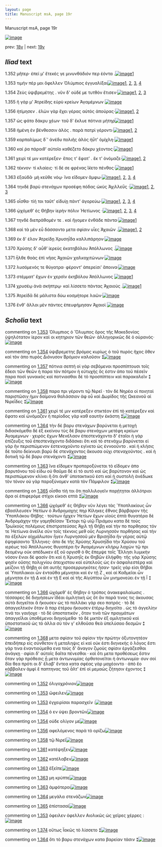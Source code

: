 ```yaml
---
layout: page
title: Manuscript msA, page 19r
---
```


Manuscript msA, page 19r

[![image](http://www.homermultitext.org/iipsrv?OBJ=IIP,1.0&FIF=/project/homer/pyramidal/deepzoom/hmt/vaimg/2017a/VA019RN_0020.tif&WID=100&CVT=JPEG)](http://www.homermultitext.org/ict2/?urn=urn:cite2:hmt:vaimg.2017a:VA019RN_0020)

prev:  [18v](../18v) | next:  [19v](../19v)

## *Iliad* text

1.352 <a id="1.352"/> μῆτερ· ἐπεί μ' ἔτεκές γε μινυνθάδιόν περ ἐόντα .[![image](http://www.homermultitext.org/iipsrv?OBJ=IIP,1.0&FIF=/project/homer/pyramidal/deepzoom/hmt/vaimg/2017a/VA019RN_0020.tif&RGN=0.164,0.1961,0.358,0.0338&WID=1000&CVT=JPEG)](http://www.homermultitext.org/ict2/?urn=urn:cite2:hmt:vaimg.2017a:VA019RN_0020@0.164,0.1961,0.358,0.0338)[1](#msAil_1.1004)

1.353 <a id="1.353"/> τιμήν πέρ μοι ὄφελλεν Ὀλύμπιος ἐγγυαλίξαι[![image](http://www.homermultitext.org/iipsrv?OBJ=IIP,1.0&FIF=/project/homer/pyramidal/deepzoom/hmt/vaimg/2017a/VA019RN_0020.tif&RGN=0.166,0.2231,0.343,0.0285&WID=1000&CVT=JPEG)](http://www.homermultitext.org/ict2/?urn=urn:cite2:hmt:vaimg.2017a:VA019RN_0020@0.166,0.2231,0.343,0.0285)[1](#msA_1.988), [2](#msAil_1.1006), [3](#msAim_1.999), [4](#msAil_1.1005)

1.354 <a id="1.354"/> Ζεὺς ὑψιβρεμέτης . νῦν δ' 					οὐδέ με τυτθὸν ἔτισεν·[![image](http://www.homermultitext.org/iipsrv?OBJ=IIP,1.0&FIF=/project/homer/pyramidal/deepzoom/hmt/vaimg/2017a/VA019RN_0020.tif&RGN=0.164,0.2434,0.347,0.0285&WID=1000&CVT=JPEG)](http://www.homermultitext.org/ict2/?urn=urn:cite2:hmt:vaimg.2017a:VA019RN_0020@0.164,0.2434,0.347,0.0285)[1](#msAil_1.1007), [2](#msAil_1.1008), [3](#msA_1.989)

1.355 <a id="1.355"/> ῆ γάρ μ' Ἀτρείδης εὐρὺ 					κρείων Ἀγαμέμνων 				[![image](http://www.homermultitext.org/iipsrv?OBJ=IIP,1.0&FIF=/project/homer/pyramidal/deepzoom/hmt/vaimg/2017a/VA019RN_0020.tif&RGN=0.163,0.2607,0.33,0.0285&WID=1000&CVT=JPEG)](http://www.homermultitext.org/ict2/?urn=urn:cite2:hmt:vaimg.2017a:VA019RN_0020@0.163,0.2607,0.33,0.0285)

1.356 <a id="1.356"/> ἠτίμησεν . ἑλὼν γὰρ ἔχει γέρας αὐτὸς ἀπούρας·[![image](http://www.homermultitext.org/iipsrv?OBJ=IIP,1.0&FIF=/project/homer/pyramidal/deepzoom/hmt/vaimg/2017a/VA019RN_0020.tif&RGN=0.162,0.278,0.377,0.0285&WID=1000&CVT=JPEG)](http://www.homermultitext.org/ict2/?urn=urn:cite2:hmt:vaimg.2017a:VA019RN_0020@0.162,0.278,0.377,0.0285)[1](#msAint_1.1002), [2](#msAil_1.1009)

1.357 <a id="1.357"/> ὡς φάτο δάκρυ χέων· τοῦ δ' ἔκλυε πότνια μήτηρ[![image](http://www.homermultitext.org/iipsrv?OBJ=IIP,1.0&FIF=/project/homer/pyramidal/deepzoom/hmt/vaimg/2017a/VA019RN_0020.tif&RGN=0.158,0.296,0.386,0.0338&WID=1000&CVT=JPEG)](http://www.homermultitext.org/ict2/?urn=urn:cite2:hmt:vaimg.2017a:VA019RN_0020@0.158,0.296,0.386,0.0338)[1](#msA_1.990)

1.358 <a id="1.358"/> ἡμένη ἐν βένθεσσιν ἁλὸς . παρὰ πατρὶ γέροντι·[![image](http://www.homermultitext.org/iipsrv?OBJ=IIP,1.0&FIF=/project/homer/pyramidal/deepzoom/hmt/vaimg/2017a/VA019RN_0020.tif&RGN=0.162,0.3171,0.369,0.0293&WID=1000&CVT=JPEG)](http://www.homermultitext.org/ict2/?urn=urn:cite2:hmt:vaimg.2017a:VA019RN_0020@0.162,0.3171,0.369,0.0293)[1](#msAil_1.1010), [2](#msA_1.991)

1.359 <a id="1.359"/> καρπαλίμως δ`' ἀνέδυ πολιῆς ἁλὸς ἠΰτ' ὁμίχλη·[![image](http://www.homermultitext.org/iipsrv?OBJ=IIP,1.0&FIF=/project/homer/pyramidal/deepzoom/hmt/vaimg/2017a/VA019RN_0020.tif&RGN=0.161,0.3351,0.383,0.0293&WID=1000&CVT=JPEG)](http://www.homermultitext.org/ict2/?urn=urn:cite2:hmt:vaimg.2017a:VA019RN_0020@0.161,0.3351,0.383,0.0293)[1](#msAil_1.1011)

1.360 <a id="1.360"/> καί ῥα πάροιθ' αὐτοῖο καθέζετο δάκρυ χέοντος·[![image](http://www.homermultitext.org/iipsrv?OBJ=IIP,1.0&FIF=/project/homer/pyramidal/deepzoom/hmt/vaimg/2017a/VA019RN_0020.tif&RGN=0.161,0.3561,0.358,0.0293&WID=1000&CVT=JPEG)](http://www.homermultitext.org/ict2/?urn=urn:cite2:hmt:vaimg.2017a:VA019RN_0020@0.161,0.3561,0.358,0.0293)[1](#msAil_1.1012)

1.361 <a id="1.361"/> χειρὶ τέ μιν κατέρεξεν· ἔπος τ' ἔφατ' . ἔκ τ' ὀνόμαζε·[![image](http://www.homermultitext.org/iipsrv?OBJ=IIP,1.0&FIF=/project/homer/pyramidal/deepzoom/hmt/vaimg/2017a/VA019RN_0020.tif&RGN=0.157,0.3749,0.393,0.0323&WID=1000&CVT=JPEG)](http://www.homermultitext.org/ict2/?urn=urn:cite2:hmt:vaimg.2017a:VA019RN_0020@0.157,0.3749,0.393,0.0323)[1](#msA_1.992), [2](#msAil_1.1013)

1.362 <a id="1.362"/> τέκνον· τί κλαίεις· τί δέ σε φρένας ἵ̈κετο πένθος·[![image](http://www.homermultitext.org/iipsrv?OBJ=IIP,1.0&FIF=/project/homer/pyramidal/deepzoom/hmt/vaimg/2017a/VA019RN_0020.tif&RGN=0.155,0.3929,0.369,0.0323&WID=1000&CVT=JPEG)](http://www.homermultitext.org/ict2/?urn=urn:cite2:hmt:vaimg.2017a:VA019RN_0020@0.155,0.3929,0.369,0.0323)[1](#msAil_1.1014)

1.363 <a id="1.363"/> ἐξαύδᾱ· μὴ κεῦθε νόῳ· ἵνα εἴδομεν ἄμφω·[![image](http://www.homermultitext.org/iipsrv?OBJ=IIP,1.0&FIF=/project/homer/pyramidal/deepzoom/hmt/vaimg/2017a/VA019RN_0020.tif&RGN=0.153,0.4125,0.356,0.0323&WID=1000&CVT=JPEG)](http://www.homermultitext.org/ict2/?urn=urn:cite2:hmt:vaimg.2017a:VA019RN_0020@0.153,0.4125,0.356,0.0323)[1](#msAil_1.1016), [2](#msAil_1.1015), [3](#msA_1.994), [4](#msAil_1.1017)

1.364 <a id="1.364"/> τηνδὲ βαρὺ στενάχων προσέφη πόδας ὠκὺς Ἀχιλλεΰς ·[![image](http://www.homermultitext.org/iipsrv?OBJ=IIP,1.0&FIF=/project/homer/pyramidal/deepzoom/hmt/vaimg/2017a/VA019RN_0020.tif&RGN=0.154,0.4328,0.399,0.0285&WID=1000&CVT=JPEG)](http://www.homermultitext.org/ict2/?urn=urn:cite2:hmt:vaimg.2017a:VA019RN_0020@0.154,0.4328,0.399,0.0285)[1](#msAint_1.1003), [2](#msA_1.993), [3](#msAil_1.1018)

1.365 <a id="1.365"/> οἶσθα· τίή τοι ταῦτ' εἰδυίῃ πάντ' ἀγορεύω·[![image](http://www.homermultitext.org/iipsrv?OBJ=IIP,1.0&FIF=/project/homer/pyramidal/deepzoom/hmt/vaimg/2017a/VA019RN_0020.tif&RGN=0.16,0.4493,0.324,0.0308&WID=1000&CVT=JPEG)](http://www.homermultitext.org/ict2/?urn=urn:cite2:hmt:vaimg.2017a:VA019RN_0020@0.16,0.4493,0.324,0.0308)[1](#msAil_1.1020), [2](#msAil_1.1021), [3](#msAil_1.1019), [4](#msA_1.995)

1.366 <a id="1.366"/> ᾠχόμεθ' ἐς Θήβην 					ἱερὴν πόλιν Ἠετίωνος ·[![image](http://www.homermultitext.org/iipsrv?OBJ=IIP,1.0&FIF=/project/homer/pyramidal/deepzoom/hmt/vaimg/2017a/VA019RN_0020.tif&RGN=0.156,0.4696,0.342,0.0301&WID=1000&CVT=JPEG)](http://www.homermultitext.org/ict2/?urn=urn:cite2:hmt:vaimg.2017a:VA019RN_0020@0.156,0.4696,0.342,0.0301)[1](#msA_1.996), [2](#msA_1.997), [3](#msAim_1.1000), [4](#msAil_1.1022)

1.367 <a id="1.367"/> τηνδὲ διεπράθομέν τε . καὶ ἤγομεν ἐνθάδε πάντα·[![image](http://www.homermultitext.org/iipsrv?OBJ=IIP,1.0&FIF=/project/homer/pyramidal/deepzoom/hmt/vaimg/2017a/VA019RN_0020.tif&RGN=0.157,0.4869,0.389,0.0278&WID=1000&CVT=JPEG)](http://www.homermultitext.org/ict2/?urn=urn:cite2:hmt:vaimg.2017a:VA019RN_0020@0.157,0.4869,0.389,0.0278)[1](#msAil_1.1023)

1.368 <a id="1.368"/> καὶ τὰ μὲν εὖ δάσσαντο μετα σφίσιν υἷες Ἀχαιῶν .[![image](http://www.homermultitext.org/iipsrv?OBJ=IIP,1.0&FIF=/project/homer/pyramidal/deepzoom/hmt/vaimg/2017a/VA019RN_0020.tif&RGN=0.16,0.5064,0.389,0.0278&WID=1000&CVT=JPEG)](http://www.homermultitext.org/ict2/?urn=urn:cite2:hmt:vaimg.2017a:VA019RN_0020@0.16,0.5064,0.389,0.0278)[1](#msA_1.998), [2](#msAil_1.1024)

1.369 <a id="1.369"/> ἐκ δ' έλον Ἀτρείδῃ 					 Χρυσηΐδα καλλιπάρηον·[![image](http://www.homermultitext.org/iipsrv?OBJ=IIP,1.0&FIF=/project/homer/pyramidal/deepzoom/hmt/vaimg/2017a/VA019RN_0020.tif&RGN=0.16,0.5267,0.361,0.027&WID=1000&CVT=JPEG)](http://www.homermultitext.org/ict2/?urn=urn:cite2:hmt:vaimg.2017a:VA019RN_0020@0.16,0.5267,0.361,0.027)

1.370 <a id="1.370"/> Χρύσης δ' αὖθ’ ἱερεὺς ἑκατηβόλου Ἀπόλλωνος .[![image](http://www.homermultitext.org/iipsrv?OBJ=IIP,1.0&FIF=/project/homer/pyramidal/deepzoom/hmt/vaimg/2017a/VA019RN_0020.tif&RGN=0.152,0.5447,0.373,0.0301&WID=1000&CVT=JPEG)](http://www.homermultitext.org/ict2/?urn=urn:cite2:hmt:vaimg.2017a:VA019RN_0020@0.152,0.5447,0.373,0.0301)

1.371 <a id="1.371"/> ἦλθε θοὰς ἐπὶ νῆας Ἀχαιῶν χαλκοχιτώνων·[![image](http://www.homermultitext.org/iipsrv?OBJ=IIP,1.0&FIF=/project/homer/pyramidal/deepzoom/hmt/vaimg/2017a/VA019RN_0020.tif&RGN=0.156,0.5642,0.373,0.0301&WID=1000&CVT=JPEG)](http://www.homermultitext.org/ict2/?urn=urn:cite2:hmt:vaimg.2017a:VA019RN_0020@0.156,0.5642,0.373,0.0301)

1.372 <a id="1.372"/> λυσόμενός τε θύγατρα· φέροντ' ἀπερείσι' ἄποινα·[![image](http://www.homermultitext.org/iipsrv?OBJ=IIP,1.0&FIF=/project/homer/pyramidal/deepzoom/hmt/vaimg/2017a/VA019RN_0020.tif&RGN=0.144,0.583,0.387,0.0301&WID=1000&CVT=JPEG)](http://www.homermultitext.org/ict2/?urn=urn:cite2:hmt:vaimg.2017a:VA019RN_0020@0.144,0.583,0.387,0.0301)

1.373 <a id="1.373"/> στέμματ' ἔχων ἐν χερσὶν ἑκηβόλου Ἀπόλλωνος 				[![image](http://www.homermultitext.org/iipsrv?OBJ=IIP,1.0&FIF=/project/homer/pyramidal/deepzoom/hmt/vaimg/2017a/VA019RN_0020.tif&RGN=0.158,0.6018,0.343,0.0301&WID=1000&CVT=JPEG)](http://www.homermultitext.org/ict2/?urn=urn:cite2:hmt:vaimg.2017a:VA019RN_0020@0.158,0.6018,0.343,0.0301)[1](#msAil_1.1025)

1.374 <a id="1.374"/> χρυσέῳ ἀνὰ σκήπτρῳ· καὶ λίσσετο πάντας Ἀχαιοὺς .[![image](http://www.homermultitext.org/iipsrv?OBJ=IIP,1.0&FIF=/project/homer/pyramidal/deepzoom/hmt/vaimg/2017a/VA019RN_0020.tif&RGN=0.15,0.6206,0.379,0.0301&WID=1000&CVT=JPEG)](http://www.homermultitext.org/ict2/?urn=urn:cite2:hmt:vaimg.2017a:VA019RN_0020@0.15,0.6206,0.379,0.0301)[1](#msAim_1.1001)

1.375 <a id="1.375"/> Ἀτρείδᾱ δὲ μάλιστα δύω 					κοσμήτορε λαῶν·[![image](http://www.homermultitext.org/iipsrv?OBJ=IIP,1.0&FIF=/project/homer/pyramidal/deepzoom/hmt/vaimg/2017a/VA019RN_0020.tif&RGN=0.158,0.6386,0.332,0.0301&WID=1000&CVT=JPEG)](http://www.homermultitext.org/ict2/?urn=urn:cite2:hmt:vaimg.2017a:VA019RN_0020@0.158,0.6386,0.332,0.0301)

1.376 <a id="1.376"/> ἔνθ' ἄλλοι μὲν πάντες ἐπευφήμησαν Ἀχαιοὶ 				[![image](http://www.homermultitext.org/iipsrv?OBJ=IIP,1.0&FIF=/project/homer/pyramidal/deepzoom/hmt/vaimg/2017a/VA019RN_0020.tif&RGN=0.151,0.6566,0.335,0.0301&WID=1000&CVT=JPEG)](http://www.homermultitext.org/ict2/?urn=urn:cite2:hmt:vaimg.2017a:VA019RN_0020@0.151,0.6566,0.335,0.0301)

## *Scholia* text

commenting on [1.353](#1.353)  <a id="msA_1.988"/> Ὀλυμπιος ὁ Ὄλυμπος ὄρος τῆς Μακεδονίας ὑψηλότατον ἱερον καὶ οι κητηριον τῶν θεῶν· ἀλληγορικῶς δὲ ὁ οὐρανός·[![image](http://www.homermultitext.org/iipsrv?OBJ=IIP,1.0&FIF=/project/homer/pyramidal/deepzoom/hmt/vaimg/2017a/VA019RN_0020.tif&RGN=0.16064849,0.09322268,0.45615328,0.01853389&WID=1000&CVT=JPEG)](http://www.homermultitext.org/ict2/?urn=urn:cite2:hmt:vaimg.2017a:VA019RN_0020@0.16064849,0.09322268,0.45615328,0.01853389)

commenting on [1.354](#1.354)  <a id="msA_1.989"/> ὑψιβρεμετης βρόμος κυρίως ὁ τοῦ πυρὸς ῆχος ὅθεν καὶ τὸν ἀπο πυρὸς Διόνυσον Βρόμιον καλοῦσιν ⁑[![image](http://www.homermultitext.org/iipsrv?OBJ=IIP,1.0&FIF=/project/homer/pyramidal/deepzoom/hmt/vaimg/2017a/VA019RN_0020.tif&RGN=0.16985999,0.09571231,0.59395726,0.02572614&WID=1000&CVT=JPEG)](http://www.homermultitext.org/ict2/?urn=urn:cite2:hmt:vaimg.2017a:VA019RN_0020@0.16985999,0.09571231,0.59395726,0.02572614)

commenting on [1.357](#1.357)  <a id="msA_1.990"/> πότνια σεπτή οἱ γὰρ σεβόμενοι προσπίπτουσι τοῖς ἕδεσι τῶν θεῶν ἡ παρα τὸν πότμον ἡ εὐτυχής ὅς ἐστιν ἀπο τοῦ πέσεῖν παρα ποσὶ γυναικὸς καὶ ποτνιασθαι δὲ τὸ προσπίπτειν καὶ παρακαλεῖν ⁑[![image](http://www.homermultitext.org/iipsrv?OBJ=IIP,1.0&FIF=/project/homer/pyramidal/deepzoom/hmt/vaimg/2017a/VA019RN_0020.tif&RGN=0.16985999,0.10843707,0.59322034,0.02600277&WID=1000&CVT=JPEG)](http://www.homermultitext.org/ict2/?urn=urn:cite2:hmt:vaimg.2017a:VA019RN_0020@0.16985999,0.10843707,0.59322034,0.02600277)

commenting on [1.358](#1.358)  <a id="msA_1.991"/> παρα πρι γέροντι τῷ Νιρεῖ · τὸν δὲ Νηρέα οἱ ποιηταὶ παριστῶσιν ἡμιν δαίμονα θαλάσσιον ἀφ οὗ καὶ Δωρίδος τῆς Ωκεανοῦ αἱ Νιρεΐδες ⁑[![image](http://www.homermultitext.org/iipsrv?OBJ=IIP,1.0&FIF=/project/homer/pyramidal/deepzoom/hmt/vaimg/2017a/VA019RN_0020.tif&RGN=0.16985999,0.12282158,0.59174650,0.02213001&WID=1000&CVT=JPEG)](http://www.homermultitext.org/ict2/?urn=urn:cite2:hmt:vaimg.2017a:VA019RN_0020@0.16985999,0.12282158,0.59174650,0.02213001)

commenting on [1.361](#1.361)  <a id="msA_1.992"/> χειρὶ τέ μιν κατέρεξεν στικτέον ἐπὶ τὸ κατέρεξεν καὶ ἔφατο καὶ ὠνόμαζεν ἡ περίοδος γὰρ καθ εαυτὴν ἑκάστη ⁑[![image](http://www.homermultitext.org/iipsrv?OBJ=IIP,1.0&FIF=/project/homer/pyramidal/deepzoom/hmt/vaimg/2017a/VA019RN_0020.tif&RGN=0.15364775,0.13914246,0.49742078,0.01770401&WID=1000&CVT=JPEG)](http://www.homermultitext.org/ict2/?urn=urn:cite2:hmt:vaimg.2017a:VA019RN_0020@0.15364775,0.13914246,0.49742078,0.01770401)

commenting on [1.364](#1.364)  <a id="msA_1.993"/> τὴν δὲ βαρυ στενάχων βαρύνεται ἡ μετοχή διδασκόμεθα δὲ ἐξ εκείνου τὺς δὲ βαρυ στενάχων μετέφη κρείων Ἀγαμεμνων · χειρὸς ἔχων Μενέλαον ἐπεστενάχοντο δ' ἑταῖοι ἡ γὰρ ἐπίζευξις τοῦ ἐπεστενάχοντο διδάσκει ὅτι καὶ τὸ στενάχω βαρύνεται εἰ γὰρ ῆν περισπώμενον ἐστεναχοῦντο εγίνετο ὡς ἐννοοῦντο . καὶ ἡ κλήσις δὲ τοῦτο δείκνυσι βαρὺ δὲ στενάχοντος ἄκουσα οὐχι στεναχοῦντος . καὶ ἡ δοτικῆ τῷ δὲ βαρυ στενάχοντι ⁑[![image](http://www.homermultitext.org/iipsrv?OBJ=IIP,1.0&FIF=/project/homer/pyramidal/deepzoom/hmt/vaimg/2017a/VA019RN_0020.tif&RGN=0.17096536,0.14301521,0.59727340,0.05006916&WID=1000&CVT=JPEG)](http://www.homermultitext.org/ict2/?urn=urn:cite2:hmt:vaimg.2017a:VA019RN_0020@0.17096536,0.14301521,0.59727340,0.05006916)

commenting on [1.363](#1.363)  <a id="msA_1.994"/> ἵνα εἴδομεν προπαροξύνεται τὸ εἴδομεν ἀπo βαρυτόνου τοῦ είδω οὐ θαῦμα δὲ εἰ τὸ αυτὸ καὶ ὡς βαρύτονον καὶ ὡς περισπώμενον κλίνει ἢ ὅτι ἀνθ' ὑποτακτικοῦ ἐστι καὶ ἡ συστολὴ ἀνέδωκε τὸν τόνον οὐ γὰρ παροξύνομεν κατὰ τὸν Πάμφιλον ⁑[![image](http://www.homermultitext.org/iipsrv?OBJ=IIP,1.0&FIF=/project/homer/pyramidal/deepzoom/hmt/vaimg/2017a/VA019RN_0020.tif&RGN=0.56595431,0.17676349,0.20302137,0.07413555&WID=1000&CVT=JPEG)](http://www.homermultitext.org/ict2/?urn=urn:cite2:hmt:vaimg.2017a:VA019RN_0020@0.56595431,0.17676349,0.20302137,0.07413555)

commenting on [1.365](#1.365)  <a id="msA_1.995"/> οἶσθα τίή τοι ὅτι παλλιλογεῖν παρῄτῃται ἀλλότριοι ἄρα οἱ ἐπιφερόμε στίχοι εἰκοσι επτά ⁑[![image](http://www.homermultitext.org/iipsrv?OBJ=IIP,1.0&FIF=/project/homer/pyramidal/deepzoom/hmt/vaimg/2017a/VA019RN_0020.tif&RGN=0.55158438,0.24426003,0.23286662,0.02987552&WID=1000&CVT=JPEG)](http://www.homermultitext.org/ict2/?urn=urn:cite2:hmt:vaimg.2017a:VA019RN_0020@0.55158438,0.24426003,0.23286662,0.02987552)

commenting on [1.366](#1.366)  <a id="msA_1.996"/> ᾠχόμεθ' ἐς Θήβην νῦν λέγει τὰς Ὑποπλακίους ὧν ἐβασίλευσεν Ἠετίων ὁ Ἀνδρομαχης πηρ Κίληκες ἔθνος βάρβαρον τῆς Ὑποπλάκου Θήβης · τούτων ἦρχεν Ἠετίων ἔχων υἱοὺς ἑπτὰ θυγατέρα δὲ Ἀνδρομάχην τὴν γαμηθεῖσαν Ἕκτορι τῷ υἱῷ Πριάμου κατα δὲ τοὺς Τρωϊκοὺς πολέμους ἐπιστρατεύσας Ἀχιλ τῇ Θήβῃ καὶ τὴν πο πορθησας τόν τε Ἠετίωνα ἀνεῖλε σὺν τοῖς τέκνοις μεθ οὓς Λυρνησσὸν πορθήσας καὶ τὴν πο ἐξελὼν αἰχμάλωτον ἦγεν Λυρνησσοῦ μὲν Βρισηΐδα ἣν γέρας αὐτῷ ἐψηφίσαντο Ἕλληνες· ἀπο δε τῆς Χρύσης Χρυσηΐδα τὴν Χρύσου τοῦ ιερέως τοῦ Ἀπόλλωνος θυγατέρα ἣν Ἀγαμέμνων κλήρῳ λαχὼν τῷ πρι δεομένῳ οὐκ απέδωκεν ἐξ οῦ οργισθ ὁ θς ἔπεμψε τοῖς Ἓλλησι λυμικὴν νόσον ἔνιοι δὲ φασὶν ὅτι καὶ ἡ Χρυσηῒς ἐκ Θηβῶν ἐλήφθη· τῆς γὰρ Χρύσης φησὶν οὔσης πολιχνίου ἀτειχιστου καὶ εὐτελοῦς ὡς ἐν ἀσφαλεστέρᾳ καὶ μείζονι τῇ Θήβῃ οἱ ἀπ αυτῆς προσερρυηκότες ῆσαν· τρεῖς γάρ εἰσι Θῆβαι αἱ Ὑποπλακιοι ὧν ἐνταῦθα μέμνηται καὶ ἐν τῇ Ζ , καὶ αἱ Καδμεῖαι ὧν μέμνηται ἐν τῇ Δ καὶ ἐν τῇ Ε καὶ αἱ τῆς Αἰγύπτου ὧν μνημονεύει ἐν τῇ Ϊ ⁑[![image](http://www.homermultitext.org/iipsrv?OBJ=IIP,1.0&FIF=/project/homer/pyramidal/deepzoom/hmt/vaimg/2017a/VA019RN_0020.tif&RGN=0.55268976,0.26832642,0.21849668,0.28022130&WID=1000&CVT=JPEG)](http://www.homermultitext.org/ict2/?urn=urn:cite2:hmt:vaimg.2017a:VA019RN_0020@0.55268976,0.26832642,0.21849668,0.28022130)

commenting on [1.366](#1.366)  <a id="msA_1.997"/> ὠχόμεθ' ἐς Θήβην ὁ τρόπος ἀνακεφαλαίωσις . τέσσαρες δὲ διηγήσεων ϊδέαι ὁμιλητική ὡς ὅτ ἂν παρά τινος τις ἀκουσας αὐτὰ διηγεῖται ἃ ἤκουσεν ὡς τὸ πολλάκι γάρ σεο πατρός · τὸ δὲ ἀπαγγελτικόν ὅταν ἃ παρ ἑτέρου ἤκουσεν ἑτέρῳ διηγοῖτο . ὡς τὸ ἀγγελίην τινά τοι γαιήοχε · τὸ δὲ ὑποστατικὸν , ὅταν τινὰ τῶν πραγμάτων ἀπαγγεῖλαι ὑποθέμενοι διηγοίμεθα· τὸ δὲ μικτὸν ἐξ ομιλητικοῦ καὶ ὑποστατικοῦ ὡς τὸ ἀλλα σὺ τόν γ' ελθοῦσα θεὰ ὑπελύσαο δεσμῶν ⁑[![image](http://www.homermultitext.org/iipsrv?OBJ=IIP,1.0&FIF=/project/homer/pyramidal/deepzoom/hmt/vaimg/2017a/VA019RN_0020.tif&RGN=0.54089904,0.54578147,0.23470892,0.13056708&WID=1000&CVT=JPEG)](http://www.homermultitext.org/ict2/?urn=urn:cite2:hmt:vaimg.2017a:VA019RN_0020@0.54089904,0.54578147,0.23470892,0.13056708)

commenting on [1.368](#1.368)  <a id="msA_1.998"/> μετα σφίσιν τοῦ σφίσιν τὴν πρώτην ὀξυτονητέον ἐπειδήπερ εἰς σύνθετον ἡ μεταληψις εἰ καὶ οὐκ έστι διηνεκὴς ὁ λόγος ἔστι γάρ τινα ἐναντιούμεθα ενα τοὺς δ' ἄναγον ζῳοὺς σφίσιν ἐργάζεσθαι ἀνάγκῃ · σφίσι δ' αὐτοῖς δαῖτα πένεσθαι · καὶ ὅτι μετα προθέσεως ἔστιν ὅταν γὰρ πρόθεσις ᾖ μετα ἀντωνυμίας ὀρθοτονεῖται ἡ ἀντωνυμία· συν σοὶ δῖα θεα πρότι οι δ' ἔλαβ' ἔντεα κατα σφέας γὰρ μαχέοιντο · ἀπὸ ἕο κάββαλεν ἀμφὶ ἓ παπτηνας τοῦ ἆλτ' ἐπί οἱ μεμαὼς ζήτησιν ἐχοντος ⁑[![image](http://www.homermultitext.org/iipsrv?OBJ=IIP,1.0&FIF=/project/homer/pyramidal/deepzoom/hmt/vaimg/2017a/VA019RN_0020.tif&RGN=0.15549005,0.67192254,0.60427413,0.08188105&WID=1000&CVT=JPEG)](http://www.homermultitext.org/ict2/?urn=urn:cite2:hmt:vaimg.2017a:VA019RN_0020@0.15549005,0.67192254,0.60427413,0.08188105)

commenting on [1.352](#1.352)  <a id="msAil_1.1004.comment"/> ὀλιγοχρόνιον[![image](http://www.homermultitext.org/iipsrv?OBJ=IIP,1.0&FIF=/project/homer/pyramidal/deepzoom/hmt/vaimg/2017a/VA019RN_0020.tif&RGN=0.35630066,0.20276625,0.04532056,0.01134163&WID=1000&CVT=JPEG)](http://www.homermultitext.org/ict2/?urn=urn:cite2:hmt:vaimg.2017a:VA019RN_0020@0.35630066,0.20276625,0.04532056,0.01134163)

commenting on [1.353](#1.353)  <a id="msAil_1.1005.comment"/> ὤφειλεν[![image](http://www.homermultitext.org/iipsrv?OBJ=IIP,1.0&FIF=/project/homer/pyramidal/deepzoom/hmt/vaimg/2017a/VA019RN_0020.tif&RGN=0.31208548,0.22295989,0.03610906,0.01051176&WID=1000&CVT=JPEG)](http://www.homermultitext.org/ict2/?urn=urn:cite2:hmt:vaimg.2017a:VA019RN_0020@0.31208548,0.22295989,0.03610906,0.01051176)

commenting on [1.353](#1.353)  <a id="msAil_1.1006.comment"/> ἐγχειρίσαι παρασχεῖν :[![image](http://www.homermultitext.org/iipsrv?OBJ=IIP,1.0&FIF=/project/homer/pyramidal/deepzoom/hmt/vaimg/2017a/VA019RN_0020.tif&RGN=0.43957259,0.22213001,0.07848195,0.01189488&WID=1000&CVT=JPEG)](http://www.homermultitext.org/ict2/?urn=urn:cite2:hmt:vaimg.2017a:VA019RN_0020@0.43957259,0.22213001,0.07848195,0.01189488)

commenting on [1.354](#1.354)  <a id="msAil_1.1007.comment"/> ὁ εν ύψει βροντῶν[![image](http://www.homermultitext.org/iipsrv?OBJ=IIP,1.0&FIF=/project/homer/pyramidal/deepzoom/hmt/vaimg/2017a/VA019RN_0020.tif&RGN=0.23212970,0.24121715,0.06742815,0.01134163&WID=1000&CVT=JPEG)](http://www.homermultitext.org/ict2/?urn=urn:cite2:hmt:vaimg.2017a:VA019RN_0020@0.23212970,0.24121715,0.06742815,0.01134163)

commenting on [1.354](#1.354)  <a id="msAil_1.1008.comment"/> οὐδε ολίγον με[![image](http://www.homermultitext.org/iipsrv?OBJ=IIP,1.0&FIF=/project/homer/pyramidal/deepzoom/hmt/vaimg/2017a/VA019RN_0020.tif&RGN=0.36219602,0.24094053,0.06153279,0.01078838&WID=1000&CVT=JPEG)](http://www.homermultitext.org/ict2/?urn=urn:cite2:hmt:vaimg.2017a:VA019RN_0020@0.36219602,0.24094053,0.06153279,0.01078838)

commenting on [1.356](#1.356)  <a id="msAil_1.1009.comment"/> αφελόμενος παρὰ τὸ ορίζω[![image](http://www.homermultitext.org/iipsrv?OBJ=IIP,1.0&FIF=/project/homer/pyramidal/deepzoom/hmt/vaimg/2017a/VA019RN_0020.tif&RGN=0.47199705,0.27828492,0.07258659,0.01244813&WID=1000&CVT=JPEG)](http://www.homermultitext.org/ict2/?urn=urn:cite2:hmt:vaimg.2017a:VA019RN_0020@0.47199705,0.27828492,0.07258659,0.01244813)

commenting on [1.358](#1.358)  <a id="msAil_1.1010.comment"/> τῷ Νιρεῖ[![image](http://www.homermultitext.org/iipsrv?OBJ=IIP,1.0&FIF=/project/homer/pyramidal/deepzoom/hmt/vaimg/2017a/VA019RN_0020.tif&RGN=0.44362564,0.31784232,0.03979366,0.01217151&WID=1000&CVT=JPEG)](http://www.homermultitext.org/ict2/?urn=urn:cite2:hmt:vaimg.2017a:VA019RN_0020@0.44362564,0.31784232,0.03979366,0.01217151)

commenting on [1.361](#1.361)  <a id="msAil_1.1013.comment"/> κατέψηξεν[![image](http://www.homermultitext.org/iipsrv?OBJ=IIP,1.0&FIF=/project/homer/pyramidal/deepzoom/hmt/vaimg/2017a/VA019RN_0020.tif&RGN=0.31687546,0.37399723,0.04753132,0.01272476&WID=1000&CVT=JPEG)](http://www.homermultitext.org/ict2/?urn=urn:cite2:hmt:vaimg.2017a:VA019RN_0020@0.31687546,0.37399723,0.04753132,0.01272476)

commenting on [1.362](#1.362)  <a id="msAil_1.1014.comment"/> κατέλαβεν[![image](http://www.homermultitext.org/iipsrv?OBJ=IIP,1.0&FIF=/project/homer/pyramidal/deepzoom/hmt/vaimg/2017a/VA019RN_0020.tif&RGN=0.44804716,0.39612725,0.03758290,0.00995851&WID=1000&CVT=JPEG)](http://www.homermultitext.org/ict2/?urn=urn:cite2:hmt:vaimg.2017a:VA019RN_0020@0.44804716,0.39612725,0.03758290,0.00995851)

commenting on [1.363](#1.363)  <a id="msAil_1.1015.comment"/> ἔξεῖπε[![image](http://www.homermultitext.org/iipsrv?OBJ=IIP,1.0&FIF=/project/homer/pyramidal/deepzoom/hmt/vaimg/2017a/VA019RN_0020.tif&RGN=0.17833456,0.41106501,0.03168755,0.01051176&WID=1000&CVT=JPEG)](http://www.homermultitext.org/ict2/?urn=urn:cite2:hmt:vaimg.2017a:VA019RN_0020@0.17833456,0.41106501,0.03168755,0.01051176)

commenting on [1.363](#1.363)  <a id="msAil_1.1016.comment"/> μη κρύπτε[![image](http://www.homermultitext.org/iipsrv?OBJ=IIP,1.0&FIF=/project/homer/pyramidal/deepzoom/hmt/vaimg/2017a/VA019RN_0020.tif&RGN=0.26713338,0.41161826,0.04163596,0.01051176&WID=1000&CVT=JPEG)](http://www.homermultitext.org/ict2/?urn=urn:cite2:hmt:vaimg.2017a:VA019RN_0020@0.26713338,0.41161826,0.04163596,0.01051176)

commenting on [1.363](#1.363)  <a id="msAil_1.1017.comment"/> ἀμφότεροι[![image](http://www.homermultitext.org/iipsrv?OBJ=IIP,1.0&FIF=/project/homer/pyramidal/deepzoom/hmt/vaimg/2017a/VA019RN_0020.tif&RGN=0.48047163,0.41272476,0.04126750,0.01521438&WID=1000&CVT=JPEG)](http://www.homermultitext.org/ict2/?urn=urn:cite2:hmt:vaimg.2017a:VA019RN_0020@0.48047163,0.41272476,0.04126750,0.01521438)

commenting on [1.364](#1.364)  <a id="msAil_1.1018.comment"/> μεγάλα στενάζων[![image](http://www.homermultitext.org/iipsrv?OBJ=IIP,1.0&FIF=/project/homer/pyramidal/deepzoom/hmt/vaimg/2017a/VA019RN_0020.tif&RGN=0.26823876,0.43264177,0.06927045,0.01106501&WID=1000&CVT=JPEG)](http://www.homermultitext.org/ict2/?urn=urn:cite2:hmt:vaimg.2017a:VA019RN_0020@0.26823876,0.43264177,0.06927045,0.01106501)

commenting on [1.365](#1.365)  <a id="msAil_1.1019.comment"/> ἐπίστασαὶ[![image](http://www.homermultitext.org/iipsrv?OBJ=IIP,1.0&FIF=/project/homer/pyramidal/deepzoom/hmt/vaimg/2017a/VA019RN_0020.tif&RGN=0.18238762,0.45089903,0.03463522,0.01051176&WID=1000&CVT=JPEG)](http://www.homermultitext.org/ict2/?urn=urn:cite2:hmt:vaimg.2017a:VA019RN_0020@0.18238762,0.45089903,0.03463522,0.01051176)

commenting on [1.353](#1.353)  <a id="msAim_1.999.comment"/> όφειλεν όφελλεν Αιολικῶς ὡς χεῖρες χέρρες :[![image](http://www.homermultitext.org/iipsrv?OBJ=IIP,1.0&FIF=/project/homer/pyramidal/deepzoom/hmt/vaimg/2017a/VA019RN_0020.tif&RGN=0.51510685,0.20829876,0.05379514,0.03955740&WID=1000&CVT=JPEG)](http://www.homermultitext.org/ict2/?urn=urn:cite2:hmt:vaimg.2017a:VA019RN_0020@0.51510685,0.20829876,0.05379514,0.03955740)

commenting on [1.374](#1.374)  <a id="msAim_1.1001.comment"/> οὕτως Ϊακῶς τὸ λίσσετο ⁑[![image](http://www.homermultitext.org/iipsrv?OBJ=IIP,1.0&FIF=/project/homer/pyramidal/deepzoom/hmt/vaimg/2017a/VA019RN_0020.tif&RGN=0.51400147,0.63125864,0.03463522,0.03762102&WID=1000&CVT=JPEG)](http://www.homermultitext.org/ict2/?urn=urn:cite2:hmt:vaimg.2017a:VA019RN_0020@0.51400147,0.63125864,0.03463522,0.03762102)

commenting on [1.364](#1.364)  <a id="msAint_1.1003.comment"/> ὅτι τὸ βαρυ στενάχων κατα βαρείαν τάσιν ⁑[![image](http://www.homermultitext.org/iipsrv?OBJ=IIP,1.0&FIF=/project/homer/pyramidal/deepzoom/hmt/vaimg/2017a/VA019RN_0020.tif&RGN=0.09837878,0.42793914,0.05674282,0.03181189&WID=1000&CVT=JPEG)](http://www.homermultitext.org/ict2/?urn=urn:cite2:hmt:vaimg.2017a:VA019RN_0020@0.09837878,0.42793914,0.05674282,0.03181189)